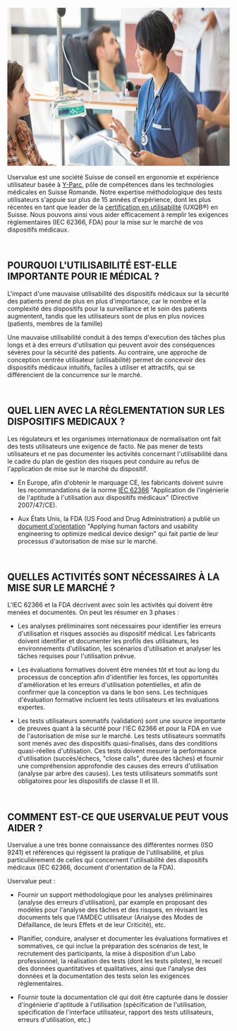 <p style=text-align:center><img alt="Infirmière s'occupant d'un patient" src=/dist/img/nurse-taking-care-of-patient.jpg style=width:750px;height:358px width=750 height=358 /></p>

Uservalue est une société Suisse de conseil en ergonomie et expérience utilisateur basée à <a href="https://www.y-parc.ch/" target=_blank>Y-Parc</a>, pôle de compétences dans les technologies médicales en Suisse Romande. Notre expertise méthodologique des tests utilisateurs s'appuie sur plus de 15 années d'expérience, dont les plus récentes en tant que leader de la <a href="/fr/certification-ux">certification en utilisabilité</a> (UXQB®) en Suisse. Nous pouvons ainsi vous aider efficacement à remplir les exigences règlementaires (IEC 62366, FDA) pour la mise sur le marché de vos dispositifs médicaux.

<br />

## POURQUOI L'UTILISABILITÉ EST-ELLE IMPORTANTE POUR lE MÉDICAL ? 

L'impact d'une mauvaise utilisabilité des dispositifs médicaux sur la sécurité des patients prend de plus en plus d'importance, car le nombre et la complexité des dispositifs pour la surveillance et le soin des patients augmentent, tandis que les utilisateurs sont de plus en plus novices (patients, membres de la famille)

Une mauvaise utilisabilité conduit à des temps d'execution des tâches plus longs et à des erreurs d'utilisation qui peuvent avoir des conséquences sévères pour la sécurité des patients. Au contraire, une approche de conception centrée utilisateur (utilisabilité) permet de concevoir des dispositifs médicaux intuitifs, faciles à utiliser et attractifs, qui se différencient de la concurrence sur le marché.

<br />

## QUEL LIEN AVEC LA RÈGLEMENTATION SUR LES DISPOSITIFS MEDICAUX ? 

Les régulateurs et les organismes internationaux de normalisation ont fait des tests utilisateurs une exigence de facto. Ne pas mener de tests utilisateurs et ne pas documenter les activités  concernant l'utilisabilité dans le cadre du plan de gestion des risques peut conduire au refus de l'application de mise sur le marché du dispositif.

* En Europe, afin d'obtenir le marquage CE, les fabricants doivent suivre les recommandations de la norme <a href="http://www.iso.org/iso/fr/home/store/catalogue_tc/catalogue_detail.htm?csnumber=63179" target=_blank>IEC 62366</a> "Application de l'ingénierie de l'aptitude à l'utilisation aux dispositifs médicaux" (Directive 2007/47/CE).

* Aux États Unis, la FDA (US Food and Drug Administration) a publié un <a href="http://www.fda.gov/downloads/MedicalDevices/.../UCM259760.pdf" target=_blank>document d'orientation</a> "Applying human factors and usability engineering to optimize medical device design" qui fait partie de leur processus d'autorisation de mise sur le marché.

<br />

## QUELLES ACTIVITÉS SONT NÉCESSAIRES À LA MISE SUR LE MARCHÉ ?

L'IEC 62366 et la FDA décrivent avec soin les activités qui doivent être menées et documentés. On peut les résumer en 3 phases :

* Les analyses préliminaires sont nécessaires pour identifier les erreurs d'utilisation et risques associés au dispositif médical. Les fabricants doivent identifier et documenter les profils des utilisateurs, les environnements d'utilisation, les scénarios d'utilisation et analyser les tâches requises pour l'utilisation prévue.

* Les évaluations formatives doivent être menées tôt et tout au long du processus de conception afin d'identifier les forces, les opportunités d'amélioration et les erreurs d'utilisation potentielles, et afin de confirmer que la conception va dans le bon sens. Les techniques d'évaluation formative incluent les tests utilisateurs et les evaluations expertes.

* Les tests utilisateurs sommatifs (validation) sont une source importante de preuves quant à la sécurité pour l'IEC 62366 et pour la FDA en vue de l'autorisation de mise sur le marché. Les tests utilisateurs sommatifs sont menés avec des dispositifs quasi-finalisés, dans des conditions quasi-réelles d'utilisation. Ces tests doivent mesurer la performance d'utilisation (succès/échecs, "close calls", durée des tâches) et fournir une compréhension approfondie des causes des erreurs d'utilisation (analyse par arbre des causes). Les tests utilisateurs sommatifs sont obligatoires pour les dispositifs de classe II et III.

<br />

## COMMENT EST-CE QUE USERVALUE PEUT VOUS AIDER ?

Uservalue a une très bonne connaissance des différentes normes (ISO 9241) et références qui régissent la pratique de l'utilisabilité, et plus particulièrement de celles qui concernent l'utilisabilité des dispositifs médicaux (IEC 62366, document d'orientation de la FDA).

Uservalue peut : 

* Fournir un support méthodologique pour les analyses préliminaires (analyse des erreurs d'utilisation), par example en proposant des modèles pour l'analyse des tâches et des risques, en révisant les documents tels que l'AMDEC utilisateur (Analyse des Modes de Défaillance, de leurs Effets et de leur Criticité), etc.

* Planifier, conduire, analyser et documenter les évaluations formatives et sommatives, ce qui inclue la préparation des scénarios de test, le recrutement des participants, la mise à disposition d'un Labo professionnel, la réalisation des tests (dont les tests pilotes), le recueil des données quantitatives et qualitatives, ainsi que l'analyse des données et la documentation des tests selon les exigences règlementaires.

* Fournir toute la documentation clé qui doit être capturée dans le dossier d'ingénierie d'aptitude à l'utilisation (spécification de l'utilisation, spécification de l'interface utilisateur, rapport des tests utilisateurs, erreurs d'utilisation, etc.)

<br />